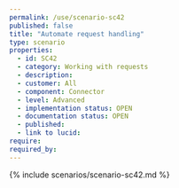 ```yaml
---
permalink: /use/scenario-sc42
published: false
title: "Automate request handling"
type: scenario
properties:
  - id: SC42
  - category: Working with requests
  - description:
  - customer: All
  - component: Connector
  - level: Advanced
  - implementation status: OPEN
  - documentation status: OPEN
  - published:
  - link to lucid:
require:
required_by:
---
```


{% include scenarios/scenario-sc42.md %}
